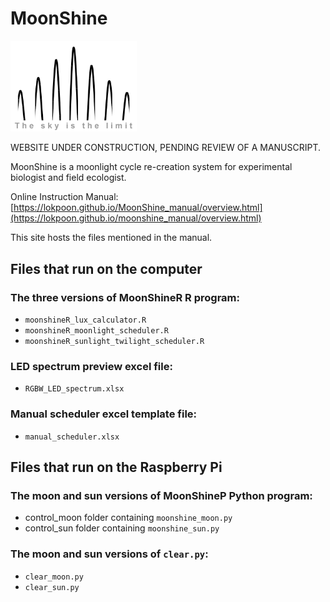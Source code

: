 # MoonShine
<img src="/others/logo.png" width=40% height=40%>

WEBSITE UNDER CONSTRUCTION, PENDING REVIEW OF A MANUSCRIPT.

MoonShine is a moonlight cycle re-creation system for experimental biologist and field ecologist.

Online Instruction Manual: [https://lokpoon.github.io/MoonShine_manual/overview.html](https://lokpoon.github.io/moonshine_manual/overview.html)

This site hosts the files mentioned in the manual.
## Files that run on the computer
### The three versions of MoonShineR R program:
- `moonshineR_lux_calculator.R`
- `moonshineR_moonlight_scheduler.R`
- `moonshineR_sunlight_twilight_scheduler.R`
### LED spectrum preview excel file:
- `RGBW_LED_spectrum.xlsx`
### Manual scheduler excel template file:
- `manual_scheduler.xlsx`
## Files that run on the Raspberry Pi
### The moon and sun versions of MoonShineP Python program:
- control_moon folder containing `moonshine_moon.py`
- control_sun folder containing `moonshine_sun.py`
### The moon and sun versions of `clear.py`:
- `clear_moon.py`
- `clear_sun.py`